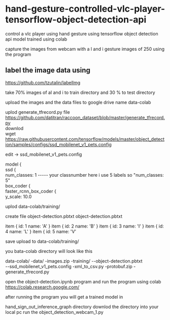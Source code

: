 # hand-gesture-controlled-vlc-player-tensorflow-object-detection-api
control a vlc player using hand gesture using tensorflow object detection api  model trained using colab

capture the images from webcam with a l and i gesture images of 250 using the program

## label the image data using 
https://github.com/tzutalin/labelImg

take 70% images of al and i to train directory and 30 % to test directory

upload the images and the data files to google drive name data-colab

uplod generate_tfrecord.py file  
https://github.com/datitran/raccoon_dataset/blob/master/generate_tfrecord.py  
downlod   
wget https://raw.githubusercontent.com/tensorflow/models/master/object_detection/samples/configs/ssd_mobilenet_v1_pets.config  

edit -> ssd_mobilenet_v1_pets.config  

model {  
  ssd {  
    num_classes: 1    ----- your classnumber here i use 5 labels so "num_classes: 5"  
    box_coder {  
      faster_rcnn_box_coder {  
        y_scale: 10.0  
        
uplod  data-colab/training/

create file object-detection.pbtxt
object-detection.pbtxt

item {
  id: 1
  name: 'A'
}
item {
  id: 2
  name: 'B'
}
item {
  id: 3
  name: 'I'
}
item {
  id: 4
  name: 'L'
}
item {
  id: 5
  name: 'V'

save 
upload to data-colab/training/

you bata-colab directory will look like this 

data-colab/
-data/
-images.zip
-training/
--object-detection.pbtxt  
--ssd_mobilenet_v1_pets.config
-xml_to_csv.py
-protobuf.zip
-generate_tfrecord.py

open the object-detection.ipynb program and run the program using colab
https://colab.research.google.com/

after running the program you will get a trained model in

hand_sign_out_inference_graph directory 
downlod the directory into your local pc 
run the object_detection_webcam_1.py

